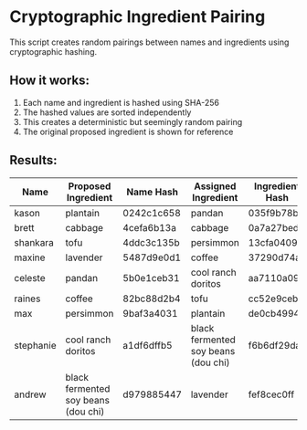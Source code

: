 # Cryptographic Ingredient Pairing

This script creates random pairings between names and ingredients using cryptographic hashing.

## How it works:

1. Each name and ingredient is hashed using SHA-256
2. The hashed values are sorted independently
3. This creates a deterministic but seemingly random pairing
4. The original proposed ingredient is shown for reference

## Results:

| Name | Proposed Ingredient | Name Hash | Assigned Ingredient | Ingredient Hash |
|------|---------------------|-----------|------------|----------------|
| kason      | plantain                       | 0242c1c658 | pandan                         | 035f9b78b5 |
| brett      | cabbage                        | 4cefa6b13a | cabbage                        | 0a7a27bedd |
| shankara   | tofu                           | 4ddc3c135b | persimmon                      | 13cfa04091 |
| maxine     | lavender                       | 5487d9e0d1 | coffee                         | 37290d74ac |
| celeste    | pandan                         | 5b0e1ceb31 | cool ranch doritos             | aa7110a090 |
| raines     | coffee                         | 82bc88d2b4 | tofu                           | cc52e9ceb3 |
| max        | persimmon                      | 9baf3a4031 | plantain                       | de0cb49945 |
| stephanie  | cool ranch doritos             | a1df6dffb5 | black fermented soy beans (dou chi) | f6b6df29da |
| andrew     | black fermented soy beans (dou chi) | d979885447 | lavender                       | fef8cec0ff |
